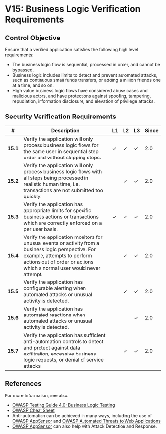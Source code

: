 # V15: Business Logic Verification Requirements

## Control Objective

Ensure that a verified application satisfies the following high level requirements:

* The business logic flow is sequential, processed in order, and cannot be bypassed.
* Business logic includes limits to detect and prevent automated attacks, such as continuous small funds transfers, or adding a million friends one at a time, and so on.
* High value business logic flows have considered abuse cases and malicious actors, and have protections against spoofing, tampering, repudiation, information disclosure, and elevation of privilege attacks.

## Security Verification Requirements

| # | Description | L1 | L2 | L3 | Since |
| --- | --- | --- | --- | -- | -- |
| **15.1** | Verify the application will only process business logic flows for the same user in sequential step order and without skipping steps.  | ✓ | ✓ | ✓ | 2.0 |
| **15.2** | Verify the application will only process business logic flows with all steps being processed in realistic human time, i.e. transactions are not submitted too quickly.  |  | ✓ | ✓ | 2.0 |
| **15.3** | Verify the application has appropriate limits for specific business actions or transactions which are correctly enforced on a per user basis. | ✓ | ✓ | ✓ | 2.0 |
| **15.4** | Verify the application monitors for unusual events or activity from a business logic perspective. For example, attempts to perform actions out of order or actions which a normal user would never attempt. |  | ✓ | ✓ | 2.0 |
| **15.5** | Verify the application has configurable alerting when automated attacks or unusual activity is detected. |  | ✓ | ✓ | 2.0 |
| **15.6** | Verify the application has automated reactions when automated attacks or unusual activity is detected. |  |  | ✓ | 2.0 | 
| **15.7** | Verify the application has sufficient anti-automation controls to detect and protect against data exfiltration, excessive business logic requests, or denial of service attacks. |  | ✓ | ✓ | 2.0 |

## References

For more information, see also:

* [OWASP Testing Guide 4.0: Business Logic Testing ](https://www.owasp.org/index.php/Testing_for_business_logic)
* [OWASP Cheat Sheet](https://www.owasp.org/index.php/Business_Logic_Security_Cheat_Sheet)
* Anti-automation can be achieved in many ways, including the use of [OWASP AppSensor](https://www.owasp.org/index.php/OWASP_AppSensor_Project) and [OWASP Automated Threats to Web Applications](https://www.owasp.org/index.php/OWASP_Automated_Threats_to_Web_Applications)
* [OWASP AppSensor](https://www.owasp.org/index.php/OWASP_AppSensor_Project) can also help with Attack Detection and Response.
